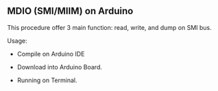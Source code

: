 MDIO (SMI/MIIM) on Arduino
----------------------------------------------

This procedure offer 3 main function: read, write, and dump on SMI bus.

Usage:

* Compile on Arduino IDE

* Download into Arduino Board.

* Running on Terminal.
